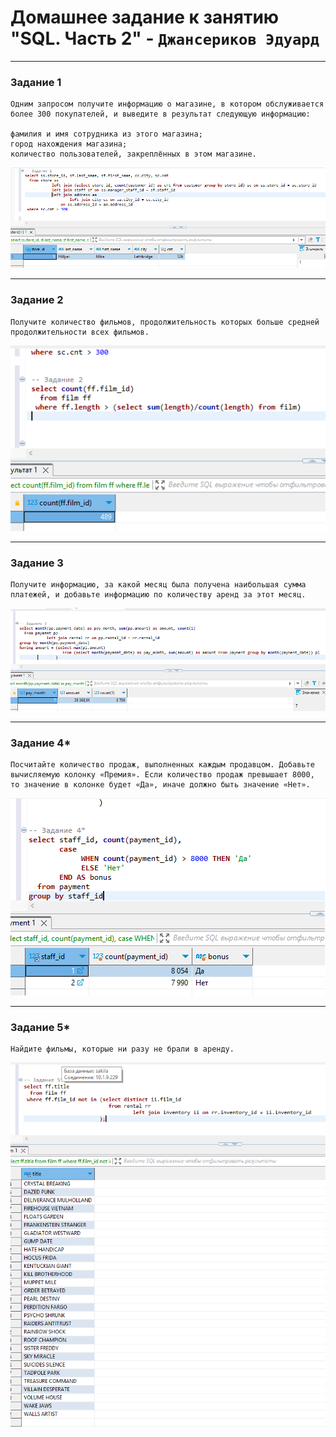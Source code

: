 # Домашнее задание к занятию "SQL. Часть 2" - `Джансериков Эдуард`

---

### Задание 1

```
Одним запросом получите информацию о магазине, в котором обслуживается более 300 покупателей, и выведите в результат следующую информацию:

фамилия и имя сотрудника из этого магазина;
город нахождения магазина;
количество пользователей, закреплённых в этом магазине.
```
![Задание 1](https://github.com/edjanserikov/redis/blob/main/img/SQL2_task1.PNG)

---

### Задание 2

```
Получите количество фильмов, продолжительность которых больше средней продолжительности всех фильмов.
```
![Задание 2](https://github.com/edjanserikov/redis/blob/main/img/SQL2_task2.PNG)

---

### Задание 3

```
Получите информацию, за какой месяц была получена наибольшая сумма платежей, и добавьте информацию по количеству аренд за этот месяц.
```
![Задание 3](https://github.com/edjanserikov/redis/blob/main/img/SQL2_task3.PNG)

---

### Задание 4*

```
Посчитайте количество продаж, выполненных каждым продавцом. Добавьте вычисляемую колонку «Премия». Если количество продаж превышает 8000, то значение в колонке будет «Да», иначе должно быть значение «Нет».
```
![Задание 4*](https://github.com/edjanserikov/redis/blob/main/img/SQL2_task4.PNG)

---

### Задание 5*

```
Найдите фильмы, которые ни разу не брали в аренду.
```
![Задание 5*](https://github.com/edjanserikov/redis/blob/main/img/SQL2_task5.PNG)





